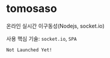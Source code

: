 # tomosaso
온라인 실시간 이구동성(Nodejs, socket.io)

사용 핵심 기술: ```socket.io```, ```SPA```
```
Not Launched Yet!
```
